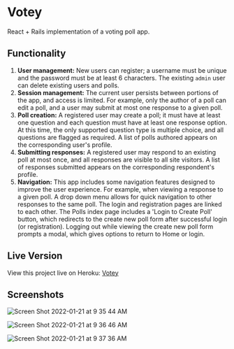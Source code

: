 # Votey

React + Rails implementation of a voting poll app.

## Functionality

1. **User management:** New users can register; a username must be unique and the password must be at least 6 characters. The existing `admin` user can delete existing users and polls.
2. **Session management:** The current user persists between portions of the app, and access is limited. For example, only the author of a poll can edit a poll, and a user may submit at most one response to a given poll.
3. **Poll creation:** A registered user may create a poll; it must have at least one question and each question must have at least one response option. At this time, the only supported question type is multiple choice, and all questions are flagged as required. A list of polls authored appears on the corresponding user's profile.
4. **Submitting responses:** A registered user may respond to an existing poll at most once, and all responses are visible to all site visitors. A list of responses submitted appears on the corresponding respondent's profile.
5. **Navigation:** This app includes some navigation features designed to improve the user experience. For example, when viewing a response to a given poll. A drop down menu allows for quick navigation to other responses to the same poll. The login and registration pages are linked to each other. The Polls index page includes a 'Login to Create Poll' button, which redirects to the create new poll form after successful login (or registration). Logging out while viewing the create new poll form prompts a modal, which gives options to return to Home or login.

## Live Version

View this project live on Heroku: [Votey](https://jml-votey.herokuapp.com/)

## Screenshots

![Screen Shot 2022-01-21 at 9 35 44 AM](https://user-images.githubusercontent.com/6218859/150573825-9a7f5813-6190-4110-9e3c-82a056720582.png)

![Screen Shot 2022-01-21 at 9 36 46 AM](https://user-images.githubusercontent.com/6218859/150573970-5fb98ec9-e4df-4669-a094-71b116c283d3.png)

![Screen Shot 2022-01-21 at 9 37 36 AM](https://user-images.githubusercontent.com/6218859/150574121-51c87ae9-3faa-4c5f-abd1-2a4626de2b14.png)
